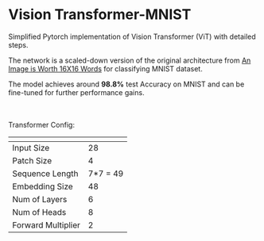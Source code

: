 # Vision Transformer-MNIST
Simplified Pytorch implementation of Vision Transformer (ViT) with detailed steps.

The network is a scaled-down version of the original architecture from [An Image is Worth 16X16 Words](https://arxiv.org/pdf/2010.11929.pdf) for classifying MNIST dataset.

The model achieves around **98.8%** test Accuracy on MNIST and can be fine-tuned for further performance gains.

<br><br>
Transformer Config:

 | <!-- -->    | <!-- -->    |
--- | --- | 
Input Size | 28 |
Patch Size | 4 | 
Sequence Length | 7*7 = 49 |
Embedding Size | 48 | 
Num of Layers | 6 | 
Num of Heads | 8 | 
Forward Multiplier | 2 | 
